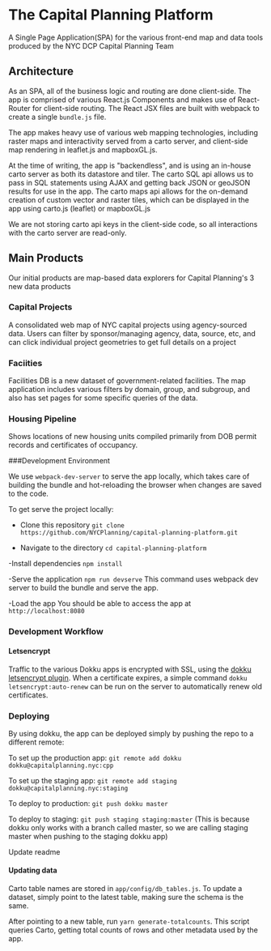 # The Capital Planning Platform

A Single Page Application(SPA) for the various front-end map and data tools produced by the NYC DCP Capital Planning Team

## Architecture
As an SPA, all of the business logic and routing are done client-side.  The app is comprised of various React.js Components and makes use of React-Router for client-side routing. The React JSX files are built with webpack to create a single `bundle.js` file.

The app makes heavy use of various web mapping technologies, including raster maps and interactivity served from a carto server, and client-side map rendering in leaflet.js and mapboxGL.js.

At the time of writing, the app is "backendless", and is using an in-house carto server as both its datastore and tiler.  The carto SQL api allows us to pass in SQL statements using AJAX and getting back JSON or geoJSON results for use in the app.  The carto maps api allows for the on-demand creation of custom vector and raster tiles, which can be displayed in the app using carto.js (leaflet) or mapboxGL.js

We are not storing carto api keys in the client-side code, so all interactions with the carto server are read-only. 


## Main Products

Our initial products are map-based data explorers for Capital Planning's 3 new data products

### Capital Projects
A consolidated web map of NYC capital projects using agency-sourced data.  Users can filter by sponsor/managing agency, data, source, etc, and can click individual project geometries to get full details on a project

### Faciities
Facilities DB is a new dataset of government-related facilities.  The map application includes various filters by domain, group, and subgroup, and also has set pages for some specific queries of the data.

### Housing Pipeline
Shows locations of new housing units compiled primarily from DOB permit records and certificates of occupancy.


###Development Environment

We use `webpack-dev-server` to serve the app locally, which takes care of building the bundle and hot-reloading the browser when changes are saved to the code.

To get serve the project locally:

 - Clone this repository 
 `git clone https://github.com/NYCPlanning/capital-planning-platform.git`

 - Navigate to the directory
 `cd capital-planning-platform`

 -Install dependencies
 `npm install`

 -Serve the application
 `npm run devserve`
 This command uses webpack dev server to build the bundle and serve the app.

 -Load the app
 You should be able to access the app at `http://localhost:8080`



### Development Workflow

#### Letsencrypt
Traffic to the various Dokku apps is encrypted with SSL, using the [dokku letsencrypt plugin](https://github.com/dokku/dokku-letsencrypt).  When a certificate expires, a simple command `dokku letsencrypt:auto-renew` can be run on the server to automatically renew old certificates.

### Deploying
By using dokku, the app can be deployed simply by pushing the repo to a different remote:

To set up the production app:
`git remote add dokku dokku@capitalplanning.nyc:cpp`

To set up the staging app:
`git remote add staging dokku@capitalplanning.nyc:staging`

To deploy to production:
`git push dokku master`

To deploy to staging:
`git push staging staging:master` (This is because dokku only works with a branch called master, so we are calling staging master when pushing to the staging dokku app)

Update readme

#### Updating data

Carto table names are stored in `app/config/db_tables.js`. To update a dataset, simply point to the latest table, making sure the schema is the same.

After pointing to a new table, run `yarn generate-totalcounts`. This script queries Carto, getting total counts of rows and other metadata used by the app.
